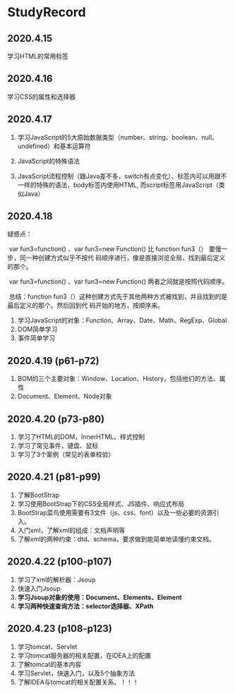 # StudyRecord

## 2020.4.15

学习HTML的常用标签

## 2020.4.16

学习CSS的属性和选择器

## 2020.4.17

1. 学习JavaScript的5大原始数据类型（number、string、boolean、null、undefined）和基本运算符

2. JavaScript的特殊语法

3. JavaScript流程控制（跟Java差不多，switch有点变化）、<script></script>标签内可以用跟<body></body>不一样的特殊的语法，body标签内使用HTML, 而script标签用JavaScript（类似Java）
## 2020.4.18

疑惑点：

​	var fun3=function() 、var fun3=new Function()  比  function fun3（） 要慢一步，同一种创建方式似乎不按代	码顺序进行，像是直接浏览全局，找到最后定义的那个。

​	var fun3=function() 、var fun3=new Function() 两者之间就是按照代码顺序。

​	总结：function fun3（）这种创建方式先于其他两种方式被找到，并且找到的是最后定义的那个。然后回到代	码开始的地方，按顺序来。

1.  学习JavaScript的对象：Function、Array、Date、Math、RegExp、Global
2. DOM简单学习
3. 事件简单学习

## 2020.4.19 (p61-p72)

1. BOM的三个主要对象：Window、Location、History，包括他们的方法、属性
2. Document、Element、Node对象
## 2020.4.20 (p73-p80)

1. 学习了HTML的DOM，InnerHTML、样式控制
2. 学习了常见事件，键盘、鼠标
3. 学习了3个案例（常见的表单校验）

## 2020.4.21 (p81-p99)

1. 了解BootStrap
2. 学习使用BootStrap下的CSS全局样式、JS插件、响应式布局
3. BootStrap菜鸟使用需要有3文件（js、css、font）以及一些必要的资源引入。
4. 入门xml，了解xml的组成：文档声明等
5. 了解xml的两种约束：dtd、schema，要求做到能简单地读懂约束文档。

## 2020.4.22 (p100-p107)

1. 学习了xml的解析器：Jsoup
2. 快速入门Jsoup
3. **学习Jsoup对象的使用：Document、Elements、Element**
4. **学习两种快速查询方法：selector选择器、XPath**

## 2020.4.23 (p108-p123)

1. 学习tomcat、Servlet
2. 学习tomcat服务器的相关配置，在IDEA上的配置
3. 了解tomcat的基本内容
4. 学习Servlet，快速入门，以及5个抽象方法
5. 了解IDEA与tomcat的相关配置关系。！！！

